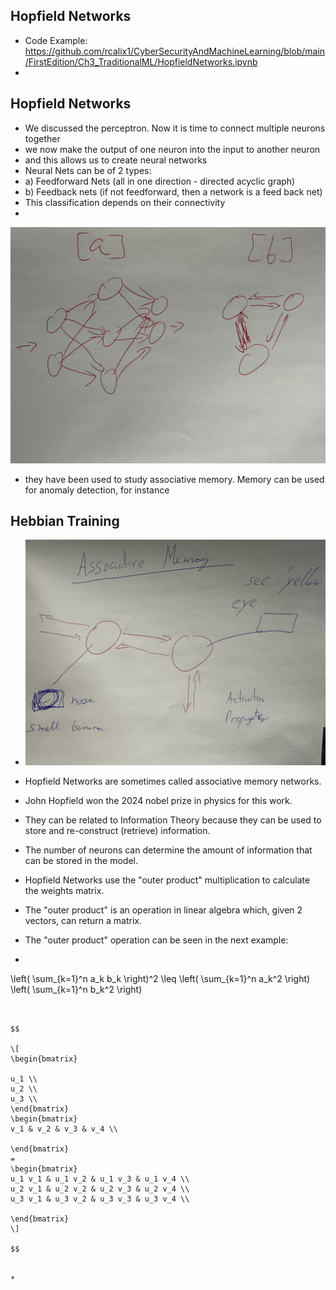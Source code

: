 ## Hopfield Networks

* Code Example: https://github.com/rcalix1/CyberSecurityAndMachineLearning/blob/main/FirstEdition/Ch3_TraditionalML/HopfieldNetworks.ipynb
* 

## Hopfield Networks

* We discussed the perceptron. Now it is time to connect multiple neurons together
* we now make the output of one neuron into the input to another neuron
* and this allows us to create neural networks
* Neural Nets can be of 2 types:
* a) Feedforward Nets (all in one direction - directed acyclic graph)
* b) Feedback nets (if not feedforward, then a network is a feed back net)
* This classification depends on their connectivity
* 

![feedBack](feedBackNets.jpeg)

* they have been used to study associative memory. Memory can be used for anomaly detection, for instance

## Hebbian Training

* ![hebb](hebbBanana.jpeg)

* Hopfield Networks  are sometimes called associative memory networks.
* John Hopfield won the 2024 nobel prize in physics for this work.
* They can be related to Information Theory because they can be used to store and re-construct (retrieve) information.
* The number of neurons can determine the amount of information that can be stored in the model.
* Hopfield Networks use the "outer product" multiplication to calculate the weights matrix.
* The "outer product" is an operation in linear algebra which, given 2 vectors, can return a matrix.
* The "outer product" operation can be seen in the next example:

* ```math
\left( \sum_{k=1}^n a_k b_k \right)^2 \leq \left( \sum_{k=1}^n a_k^2 \right) \left( \sum_{k=1}^n b_k^2 \right)
```


$$ 

\[  
\begin{bmatrix}  
  
u_1 \\  
u_2 \\  
u_3 \\  
\end{bmatrix}  
\begin{bmatrix}  
v_1 & v_2 & v_3 & v_4 \\  

\end{bmatrix}  
=
\begin{bmatrix}  
u_1 v_1 & u_1 v_2 & u_1 v_3 & u_1 v_4 \\
u_2 v_1 & u_2 v_2 & u_2 v_3 & u_2 v_4 \\
u_3 v_1 & u_3 v_2 & u_3 v_3 & u_3 v_4 \\

\end{bmatrix}  
\]

$$


* 




